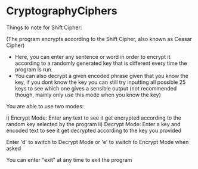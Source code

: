 # CryptographyCiphers

Things to note for Shift Cipher:

  (The program encrypts according to the Shift Cipher, also known as Ceasar Cipher)

  - Here, you can enter any sentence or word in order to encrypt it according to a randomly generated key that is different every time the program is run.
  - You can also decrypt a given encoded phrase given that you know the key, if you dont know the key you can still try inputting all possible 25 keys to see which one gives a            sensible output (not recommended though, mainly only use this mode when you know the key)
  
  You are able to use two modes: 
  
  i) Encrypt Mode: Enter any text to see it get encrypted according to the random key selected by the program
  ii) Decrypt Mode: Enter a key and encoded text to see it get decrypted according to the key you provided
  
  Enter 'd' to switch to Decrypt Mode or 'e' to switch to Encrypt Mode when asked
  
  You can enter "exit" at any time to exit the program
